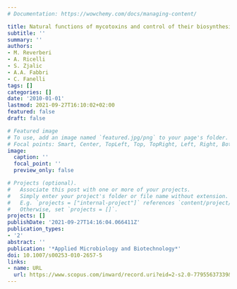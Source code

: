 ```yaml
---
# Documentation: https://wowchemy.com/docs/managing-content/

title: Natural functions of mycotoxins and control of their biosynthesis in fungi
subtitle: ''
summary: ''
authors:
- M. Reverberi
- A. Ricelli
- S. Zjalic
- A.A. Fabbri
- C. Fanelli
tags: []
categories: []
date: '2010-01-01'
lastmod: 2021-09-27T16:10:02+02:00
featured: false
draft: false

# Featured image
# To use, add an image named `featured.jpg/png` to your page's folder.
# Focal points: Smart, Center, TopLeft, Top, TopRight, Left, Right, BottomLeft, Bottom, BottomRight.
image:
  caption: ''
  focal_point: ''
  preview_only: false

# Projects (optional).
#   Associate this post with one or more of your projects.
#   Simply enter your project's folder or file name without extension.
#   E.g. `projects = ["internal-project"]` references `content/project/deep-learning/index.md`.
#   Otherwise, set `projects = []`.
projects: []
publishDate: '2021-09-27T14:16:04.066411Z'
publication_types:
- '2'
abstract: ''
publication: '*Applied Microbiology and Biotechnology*'
doi: 10.1007/s00253-010-2657-5
links:
- name: URL
  url: https://www.scopus.com/inward/record.uri?eid=2-s2.0-77955637339&doi=10.1007%2fs00253-010-2657-5&partnerID=40&md5=436ab92d72b77a2bf74b66c6b55a235b
---
```

